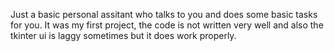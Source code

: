 Just a basic personal assitant who talks to you and does some basic tasks for you. It was my first project, the code is not written very well and also the tkinter ui is laggy sometimes but it does work properly.
